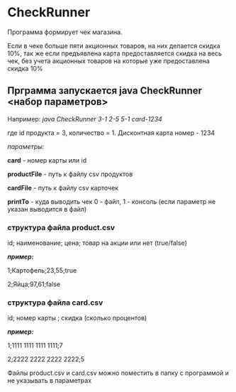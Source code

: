 # CheckRunner
Программа формирует чек магазина.

Если в чеке больше пяти акционных товаров, на них делается скидка 10%, так же если предъявлена карта предоставляется скидка на весь чек, без учета акционных товаров на которые уже предоставлена скидка 10%

## Прграмма запускается java CheckRunner <набор параметров>
Например:  *java CheckRunner 3-1 2-5 5-1 card-1234*

где id продукта = 3, количество = 1. Дисконтная карта номер - 1234

*параметры:*

**card** - номер карты или id

**productFile** - путь к файлу csv продуктов

**cardFile** - путь к файлу csv карточек 

**printTo** - куда выводить чек 0 - файл, 1 - консоль (если параметр не указан выводится в файл)

### **структура файла product.csv**

id; наименование; цена; товар на акции или нет (true/false)

***пример:***

1;Картофель;23,55;true

2;Яйца;97,61;false

### **структура файла card.csv**

id; номер карты ; скидка (сколько процентов)

***пример:***

1;1111 1111 1111 1111;7

2;2222 2222 2222 2222;5

Файлы product.csv и card.csv можно поместить в папку с программой и не указывать в параметрах

